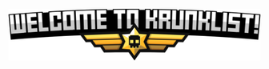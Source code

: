 <p align="center">
  <img src="https://github.com/ChristopherOrr/KrunkList/blob/main/images/welcome.png"/>
</p>
